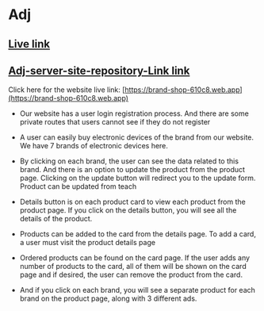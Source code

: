 # Adj

## [ Live link](https://brand-shop-610c8.web.app)
## [ Adj-server-site-repository-Link link](https://github.com/Anirbandasjoy/brand-shop-server)


Click here for the website live link: [https://brand-shop-610c8.web.app](https://brand-shop-610c8.web.app)

- Our website has a user login registration process. And there are some private routes that users cannot see if they do not register

- A user can easily buy electronic devices of the brand from our website. We have 7 brands of electronic devices here.

- By clicking on each brand, the user can see the data related to this brand. And there is an option to update the product from the product page. Clicking on the update button will redirect you to the update form. Product can be updated from teach

- Details button is on each product card to view each product from the product page. If you click on the details button, you will see all the details of the product.

- Products can be added to the card from the details page. To add a card, a user must visit the product details page

- Ordered products can be found on the card page. If the user adds any number of products to the card, all of them will be shown on the card page and if desired, the user can remove the product from the card.

- And if you click on each brand, you will see a separate product for each brand on the product page, along with 3 different ads.
